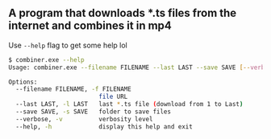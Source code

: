 ## A program that downloads *.ts files from the internet and combines it in mp4

Use `--help` flag to get some help lol

```bash
$ combiner.exe --help
Usage: combiner.exe --filename FILENAME --last LAST --save SAVE [--verbose]

Options:
  --filename FILENAME, -f FILENAME
                         file URL
  --last LAST, -l LAST   last *.ts file (download from 1 to Last)
  --save SAVE, -s SAVE   folder to save files
  --verbose, -v          verbosity level
  --help, -h             display this help and exit
```
